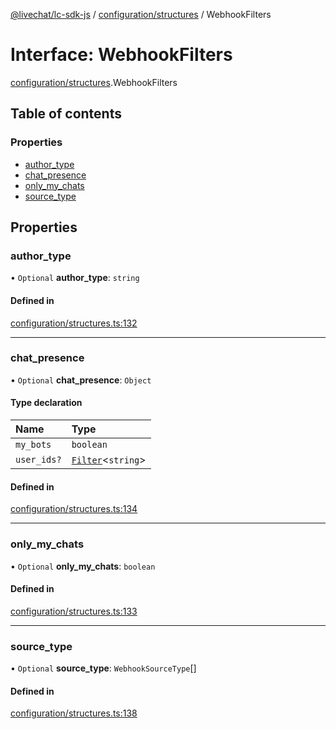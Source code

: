 [@livechat/lc-sdk-js](../README.md) / [configuration/structures](../modules/configuration_structures.md) / WebhookFilters

# Interface: WebhookFilters

[configuration/structures](../modules/configuration_structures.md).WebhookFilters

## Table of contents

### Properties

- [author\_type](configuration_structures.WebhookFilters.md#author_type)
- [chat\_presence](configuration_structures.WebhookFilters.md#chat_presence)
- [only\_my\_chats](configuration_structures.WebhookFilters.md#only_my_chats)
- [source\_type](configuration_structures.WebhookFilters.md#source_type)

## Properties

### author\_type

• `Optional` **author\_type**: `string`

#### Defined in

[configuration/structures.ts:132](https://github.com/livechat/lc-sdk-js/blob/11cc290/src/configuration/structures.ts#L132)

___

### chat\_presence

• `Optional` **chat\_presence**: `Object`

#### Type declaration

| Name | Type |
| :------ | :------ |
| `my_bots` | `boolean` |
| `user_ids?` | [`Filter`](objects.Filter.md)<`string`\> |

#### Defined in

[configuration/structures.ts:134](https://github.com/livechat/lc-sdk-js/blob/11cc290/src/configuration/structures.ts#L134)

___

### only\_my\_chats

• `Optional` **only\_my\_chats**: `boolean`

#### Defined in

[configuration/structures.ts:133](https://github.com/livechat/lc-sdk-js/blob/11cc290/src/configuration/structures.ts#L133)

___

### source\_type

• `Optional` **source\_type**: `WebhookSourceType`[]

#### Defined in

[configuration/structures.ts:138](https://github.com/livechat/lc-sdk-js/blob/11cc290/src/configuration/structures.ts#L138)
